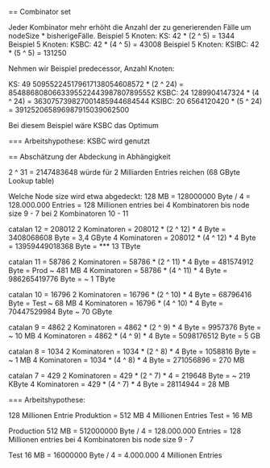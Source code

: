 
== Combinator set

Jeder Kombinator mehr erhöht die Anzahl der zu generierenden Fälle um nodeSize * bisherigeFälle.
Beispiel 5 Knoten: KS:   42 * (2 ^ 5) = 1344
Beispiel 5 Knoten: KSBC:   42 * (4 ^ 5) = 43008
Beispiel 5 Knoten: KSIBC:   42 * (5 ^ 5) = 131250

Nehmen wir Beispiel predecessor, Anzahl Knoten:

KS: 49 509552245179617138054608572 * (2 ^ 24) = 8548868080663395522443987807895552
KSBC: 24 1289904147324 * (4 ^ 24) =                    363075739827001485944684544
KSIBC: 20 6564120420 * (5 ^ 24) =                      391252065896987915039062500

Bei diesem Beispiel wäre KSBC das Optimum

=== Arbeitshypothese: KSBC wird genutzt

== Abschätzung der Abdeckung in Abhängigkeit

2 ^ 31 = 2147483648 würde für 2 Milliarden Entries reichen (68 GByte Lookup table)

Welche Node size wird etwa abgedeckt:
128 MB = 128000000 Byte / 4 = 128.000.000 Entries = 128 Millionen entries
bei 4 Kombinatoren bis node size 9 - 7
bei 2 Kombinatoren               10 - 11

catalan 12 = 208012
2 Kominatoren = 208012 * (2 ^ 12) * 4 Byte = 3408068608 Byte = 3,4 GByte
4 Kominatoren = 208012 * (4 ^ 12) * 4 Byte = 13959449018368 Byte = *** 13 TByte

catalan 11 = 58786
2 Kominatoren = 58786 * (2 ^ 11) * 4 Byte = 481574912 Byte = Prod ~ 481 MB
4 Kominatoren = 58786 * (4 ^ 11) * 4 Byte = 986265419776 Byte = ~ 1 TByte

catalan 10 = 16796
2 Kominatoren = 16796 * (2 ^ 10) * 4 Byte = 68796416 Byte = Test ~ 68 MB
4 Kominatoren = 16796 * (4 ^ 10) * 4 Byte =  70447529984 Byte ~ 70 GByte

catalan 9 = 4862
2 Kominatoren = 4862 * (2 ^ 9) * 4 Byte = 9957376 Byte = ~ 10 MB
4 Kominatoren = 4862 * (4 ^ 9) * 4 Byte = 5098176512 Byte = 5 GB

catalan 8 = 1034
2 Kominatoren = 1034 * (2 ^ 8) * 4 Byte = 1058816 Byte = ~ 1 MB
4 Kominatoren = 1034 * (4 ^ 8) * 4 Byte =  271056896 = 270  MB

catalan 7 = 429
2 Kominatoren = 429 * (2 ^ 7) * 4 = 219648 Byte = ~ 219 KByte
4 Kominatoren = 429 * (4 ^ 7) * 4 Byte =  28114944 = 28  MB


=== Arbeitshypothese:

128 Millionen Entrie Produktion = 512 MB
4 Millionen Entries Test = 16 MB

Production
512 MB = 512000000 Byte / 4 = 128.000.000 Entries = 128 Millionen entries
bei 4 Kombinatoren bis node size 9 - 7

Test
16 MB = 16000000 Byte / 4 = 4.000.000 4 Millionen Entries
